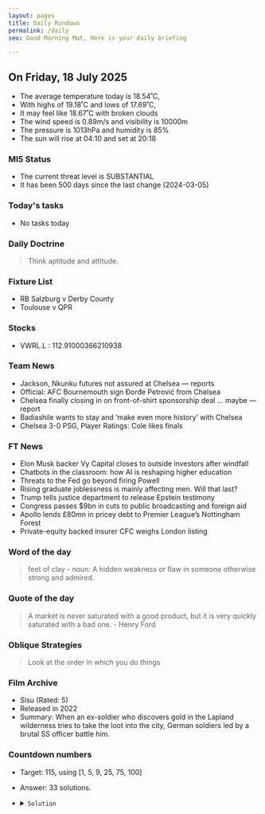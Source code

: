 ```yaml
---
layout: pages
title: Daily Rundown
permalink: /daily
seo: Good Morning Mat, Here is your daily briefing

---
```


<!-- weather_marker starts -->
## On Friday, 18 July 2025

- The average temperature today is 18.54˚C,
- With highs of 19.18˚C and lows of 17.69˚C,
- It may feel like 18.67˚C with broken clouds
- The wind speed is 0.89m/s and visibility is 10000m
- The pressure is 1013hPa and humidity is 85%
- The sun will rise at 04:10 and set at 20:18

<!-- weather_marker ends -->

### MI5 Status
<!-- threat_marker starts -->
- The current threat level is <span class="highlighter">SUBSTANTIAL</span>
- It has been 500 days since the last change (2024-03-05)

<!-- threat_marker ends -->

### Today's tasks
<!-- task_marker starts -->
- No tasks today
<!-- task_marker ends -->

### Daily Doctrine
<!-- doctrine_marker starts -->
> Think aptitude and attitude.
<!-- doctrine_marker ends -->

### Fixture List

<!-- fixture_marker starts -->
- RB Salzburg v Derby County
- Toulouse v QPR
<!-- fixture_marker ends -->

### Stocks

<!-- stocks_marker starts -->

- VWRL.L : 112.91000366210938 

<!-- stocks_marker ends -->

### Team News
<!-- news_marker starts -->

- Jackson, Nkunku futures not assured at Chelsea — reports
- Official: AFC Bournemouth sign Đorđe Petrović from Chelsea
- Chelsea finally closing in on front-of-shirt sponsorship deal ... maybe — report
- Badiashile wants to stay and ‘make even more history’ with Chelsea
- Chelsea 3-0 PSG, Player Ratings: Cole likes finals

<!-- news_marker ends -->

### FT News

<!-- ftnews_marker starts -->

- Elon Musk backer Vy Capital closes to outside investors after windfall
- Chatbots in the classroom: how AI is reshaping higher education
- Threats to the Fed go beyond firing Powell
- Rising graduate joblessness is mainly affecting men. Will that last?
- Trump tells justice department to release Epstein testimony
- Congress passes $9bn in cuts to public broadcasting and foreign aid
- Apollo lends £80mn in pricey debt to Premier League’s Nottingham Forest
- Private-equity backed insurer CFC weighs London listing

<!-- ftnews_marker ends -->

### Word of the day

<!-- word_marker starts -->

 > feet of clay - noun: A hidden weakness or flaw in someone otherwise strong and admired.

<!-- word_marker ends -->

### Quote of the day
<!-- quote_marker starts -->

> A market is never saturated with a good product, but it is very quickly saturated with a bad one. - Henry Ford

<!-- quote_marker ends -->

### Oblique Strategies
<!-- eno_marker starts -->
> Look at the order in which you do things

<!-- eno_marker ends -->

### Film Archive

<!-- film_marker starts -->
- Sisu (Rated: 5)
- Released in 2022
- Summary: When an ex-soldier who discovers gold in the Lapland wilderness tries to take the loot into the city, German soldiers led by a brutal SS officer battle him.
<!-- film_marker ends -->

### Countdown numbers
<!-- game_marker starts -->

- Target: 115, using [1, 5, 9, 25, 75, 100]
- Answer: 33 solutions.

- <details><summary><code>Solution</code></summary>

  Solution: ( 9 + 1 - 5 ) x 75 / 25 + 100

   </details>

<!-- game_marker ends -->

